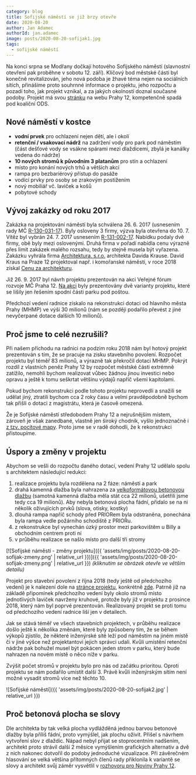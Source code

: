 ```yaml
---
category: blog
title: Sofijské náměstí se již brzy otevře
date: 2020-08-20
author: Jan Adamec
authorId: jan.adamec
image: posts/2020-08-20-sofijak1.jpg
tags:
  - sofijské náměstí
---
```


Na konci srpna se Modřany dočkají hotového Sofijského náměstí (slavnostní otevření pak proběhne v sobotu 12. září). Klíčový bod městské části byl konečně revitalizován, jeho nová podoba je žhavé téma nejen na sociálních sítích, přinášíme proto souhrnné informace o projektu, jeho rozpočtu a pozadí toho, jak projekt vznikal, a za jakých okolností doznal současné podoby. Projekt má svou [stránku](https://www.praha12.cz/revitalizace%2Dsofijskeho%2Dnamesti/d-76580/p1=81740) na webu Prahy 12, kompetenčně spadá pod koaliční ODS.

## Nové náměstí v kostce

* **vodní prvek** pro ochlazení nejen dětí, ale i okolí
* **retenční / vsakovací nádrž** na zadržení vody pro park pod náměstím (část dešťové vody se vsákne spárami mezi dlaždicemi, zbylá je kanálky vedena do nádrže)
* **10 nových stromů k původním 3 platanům** pro stín a ochlazení 
* místo pro konání nových trhů a větších akcí
* rampa pro bezbariérový přístup do pasáže
* vodící prvky pro osoby se zrakovým postižením
* nový mobiliář vč. laviček a košů
* pobytové schody

## Vývoj zakázky od roku 2017

Zakázka na projektování náměstí byla schválena 26.&nbsp;6.&nbsp;2017 (usnesením rady MČ [R-130-031-17](https://www.praha12.cz/assets/File.ashx?id_org=80112&id_dokumenty=55970)). Byly osloveny 3 firmy, výzva byla otevřena do 10.&nbsp;7. Vítěz byl vybrán 24.&nbsp;7.&nbsp;2017 usnesením [R-131-002-17](https://www.praha12.cz/assets/File.ashx?id_org=80112&id_dokumenty=56338). Nabídku podaly dvě firmy, obě byly mezi oslovenými.
Druhá firma v pořadí nabídla cenu výrazně přes limit zakázek malého rozsahu, tedy by stejně musela být vyřazena. Zakázku vyhrála firma [Architektura, s.r.o.](http://www.archi.cz/) architekta Davida Krause. David Kraus na Praze 12 projektoval např. i komořanské náměstí, v roce 2018 získal [Cenu za architekturu](https://ceskacenazaarchitekturu.cz/administrativni-budova-strancice-vitezem-cca/).

Již 26.&nbsp;9.&nbsp;2017 byl návrh projektu prezentován na akci Veřejné fórum rozvoje MČ Praha 12. [Na akci](https://dvanactka.info/2017/09/komentar-k-akci-verejne-forum-rozvoje-mc-praha-12/) byly prezentovány dvě varianty projektu, které se lišily jen řešením spodní části parku pod poštou.

Předchozí vedení radnice získalo na rekonstrukci dotaci od hlavního města Prahy (MHMP) ve výši 30 milionů (nám se později podařilo převést z jiné nevyčerpané dotace dalších 10 milionů).

## Proč jsme to celé nezrušili?

Při našem příchodu na radnici na podzim roku 2018 nám byl hotový projekt prezentován s tím, že se pracuje na zisku stavebního povolení. Rozpočet projektu byl téměř 83 milionů, a výrazně tak překročil dotaci MHMP. Pokrýt rozdíl z vlastních peněz Prahy 12 by rozpočet městské části extrémně zatížilo, nemohli bychom realizovat vůbec žádnou jinou investici nebo opravu a ještě k tomu seškrtat většinu výdajů napříč všemi kapitolami.

Pokud bychom rekonstrukci podle tohoto projektu neprovedli a snažili se udělat jiný, ztratili bychom cca 2 roky času a velmi pravděpodobně bychom tak přišli o dotaci z magistrátu, která je časově omezená.

Že je Sofijské náměstí středobodem Prahy 12 a nejrušnějším místem, zároveň je však zanedbané, vlastně jen široký chodník, vyšlo jednoznačně i [z tzv. pocitové mapy](https://www.praha12.cz/mame-prvni-pocitovou-mapu-prahy-12/d-51909). Proto jsme se v radě dohodli, že k rekonstrukci přistoupíme.

## Úspory a změny v projektu

Abychom se vešli do rozpočtu daného dotací, vedení Prahy 12 udělalo spolu s architektem následující redukci:

1. realizace projektu byla rozdělena na 2 fáze: náměstí a park
1. drahá kamenná dlažba byla nahrazena za [velkoformátovou betonovou dlažbu](https://www.best.info/nas-sortiment/dlazba-na-terasy/best-gigant1/) (samotná kamenná dlažba měla stát cca 22 milionů, ušetřili jsme tedy cca 19 milionů). Aby nebyla betonová plocha fádní, přidalo se na ni několik oživujících prvků (slova, otisky, kostky)
1. dlouhá rampa napříč schody před PRIORem byla odstraněna, ponechána byla rampa vedle požárního schodiště z PRIORu.
1. z rekonstrukce byl vynechán úzký prostor mezi parkovištěm u Billy a obchodním centrem proti ní
1. v průběhu realizace se našlo místo pro další tři stromy

[![Sofijské náměstí - změny projektu]({{ 'assets/img/posts/2020-08-20-sofijak-zmeny.png' | relative_url }})]({{ 'assets/img/posts/2020-08-20-sofijak-zmeny.png' | relative_url }})
_(kliknutím se obrázek otevře ve větším detailu)_

Projekt pro stavební povolení z října 2018 (tedy ještě od předchozího vedení) je k nalezení dole na [stránce projektu](https://www.praha12.cz/revitalizace%2Dsofijskeho%2Dnamesti/d-76580/p1=81740), konkrétně [zde](https://www.praha12.cz/assets/File.ashx?id_org=80112&id_dokumenty=76845). Patrně již na základě připomínek předchozího vedení byly okolo stromů místo jednotlivých laviček navrženy kruhové, protože byly již v projektu z prosince 2018, který nám byl poprvé prezentován. Realizovaný projekt se proti tomu od předchozího vedení radnice liší jen v detailech.

Jak se stává téměř ve všech stavebních projektech, v průběhu realizace došlo ještě k několika změnám, které byly způsobeny tím, že se během výkopů zjistilo, že některé inženýrské sítě leží pod náměstím na jiném místě či v jiné výšce než projektantovi jejich správci udali. Kvůli umístění retenční nádrže pak bohužel musel být pokácen jeden strom v parku, který bude nahrazen na novém místě o něco níže v parku.

Zvýšit počet stromů v projektu bylo pro nás od začátku prioritou. Oproti projektu se nám podařilo umístit další 3. Právě kvůli inženýrským sítím není možné vysadit stromů více než těchto 10.

![Sofijské náměstí]({{ 'assets/img/posts/2020-08-20-sofijak2.jpg' | relative_url }})

## Proč betonová plocha se slovy

Dle architekta by tak velká plocha vydlážděná jednou barvou betonové dlažby byla příliš fádní, proto vymýšlel, jak plochu oživit. Přišel s návrhem vytvoření slov z dlaždic. Nápad nebyl přijat se stoprocentním nadšením, architekt proto strávil další 2 měsíce vymýšlením grafických alternativ a dvě z nich nakonec dotvořil do podoby jednoduché vizualizace. Při závěrečném hlasování se velká většina přítomných členů rady přiklonila k variantě se slovy a architekt svůj záměr vysvětlil v [rozhovoru pro Noviny Prahy 12](https://www.praha12.cz/sofijske-namesti-bude-tezit-z-energie-slova/d-76330).
